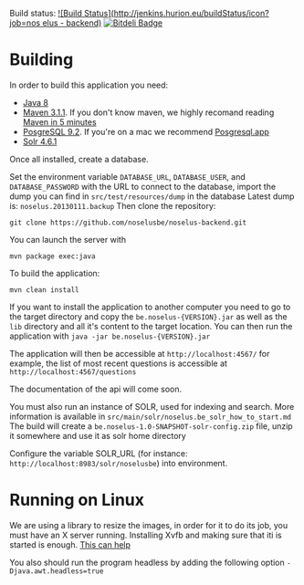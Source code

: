 Build status: [![Build Status](http://jenkins.hurion.eu/buildStatus/icon?job=nos elus - backend)](http://jenkins.hurion.eu/job/nos%20elus%20-%20backend/) [![Bitdeli Badge](https://d2weczhvl823v0.cloudfront.net/noselusbe/noselus-backend/trend.png)](https://bitdeli.com/free "Bitdeli Badge")

Building
========

In order to build this application you need:
* [Java 8](http://java.com/en/download/index.jsp)
* [Maven 3.1.1](http://maven.apache.org/download.cgi). If you don't know maven, we highly recomand reading [Maven in 5 minutes](http://maven.apache.org/guides/getting-started/maven-in-five-minutes.html)
* [PosgreSQL 9.2](http://www.postgresql.org/download/). If you're on a mac we recommend [Posgresql.app](http://postgresapp.com/)
* [Solr 4.6.1](https://lucene.apache.org/solr/)

Once all installed, create a database.

Set the environment variable ```DATABASE_URL```, ```DATABASE_USER```, and ```DATABASE_PASSWORD``` with the URL to connect to the database,
import the dump you can find in ```src/test/resources/dump``` in the database
Latest dump is: ```noselus.20130111.backup```
Then clone the repository:

    git clone https://github.com/noselusbe/noselus-backend.git

You can launch the server with

    mvn package exec:java

To build the application:

    mvn clean install

If you want to install the application to another computer you need to go to the target directory and copy the ```be.noselus-{VERSION}.jar``` as well as the ```lib``` directory and all it's content
 to the target location.
You can then run the application with ```java -jar be.noselus-{VERSION}.jar```

The application will then be accessible at ```http://localhost:4567/``` for example, the list of most recent questions is accessible at ```http://localhost:4567/questions```

The documentation of the api will come soon.

You must also run an instance of SOLR, used for indexing and search.
More information is available in `src/main/solr/noselus.be_solr_how_to_start.md`
The build will create a `be.noselus-1.0-SNAPSHOT-solr-config.zip` file, unzip it somewhere and use it as solr home directory

Configure the variable SOLR_URL (for instance: `http://localhost:8983/solr/noselusbe`) into environment.

Running on Linux
================
We are using a library to resize the images, in order for it to do its job, you must have an X server running.
Installing Xvfb and making sure that iti is started is enough. [This can help](https://gist.github.com/jterrace/2911875)

You also should run the program headless by adding the following option ```-Djava.awt.headless=true```


